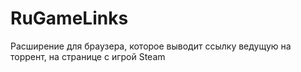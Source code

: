 # RuGameLinks
Расширение для браузера, которое выводит ссылку ведущую на торрент, на странице с игрой Steam
